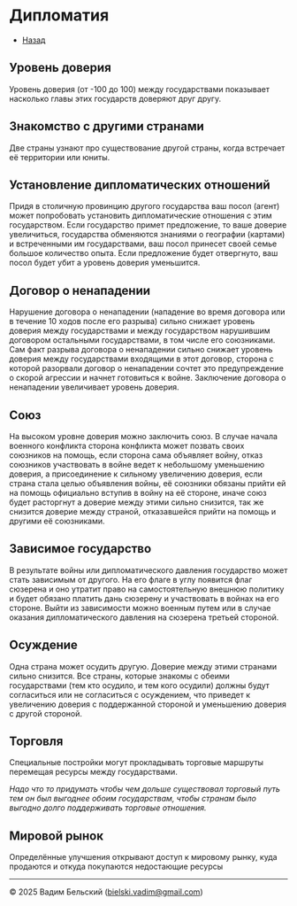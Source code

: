 # Дипломатия

- [Назад](../README.md)

## Уровень доверия

Уровень доверия (от -100 до 100) между государствами показывает насколько главы этих государств доверяют друг другу.

## Знакомство с другими странами

Две страны узнают про существование другой страны, когда встречает её территории или юниты. 

## Установление дипломатических отношений

Придя в столичную провинцию другого государства ваш посол (агент) может попробовать установить дипломатические отношения с этим государством. Если государство примет предложение, то ваше доверие увеличиться, государства обменяются знаниями о географии (картами) и встреченными им государствами, ваш посол принесет своей семье большое количество опыта. Если предложение будет отвергнуто, ваш посол будет убит а уровень доверия уменьшится.   

## Договор о ненападении

Нарушение договора о ненападении (нападение во время договора или в течение 10 ходов после его разрыва) сильно снижает уровень доверия между государствами и между государством нарушившим договором остальными государствами, в том числе его союзниками. Сам факт разрыва договора о ненападении сильно снижает уровень доверия между государствами входящими в этот договор, сторона с которой разорвали договор о ненападении сочтет это предупреждение о скорой агрессии и начнет готовиться к войне. Заключение договора о ненападении увеличивает уровень доверия. 

## Союз 

На высоком уровне доверия можно заключить союз. В случае начала военного конфликта сторона конфликта может позвать своих союзников на помощь, если сторона сама объявляет войну, отказ союзников участвовать в войне ведет к небольшому уменьшению доверия, а присоединение к сильному увеличению доверия, если страна стала целью объявления войны, её союзники обязаны прийти ей на помощь официально вступив в войну на её стороне, иначе союз будет расторгнут а доверие между этими сильно снизится, так же снизится доверие между страной, отказавшейся прийти на помощь и другими её союзниками. 

## Зависимое государство

В результате войны или дипломатического давления государство может стать зависимым от другого. На его флаге в углу появится флаг сюзерена и оно утратит право на самостоятельную внешнюю политику и будет обязано платить дань сюзерену и участвовать в войнах на его стороне. Выйти из зависимости можно военным путем или в случае оказания дипломатического давления на сюзерена третьей стороной. 

## Осуждение

Одна страна может осудить другую. Доверие между этими странами сильно снизится. Все страны, которые знакомы с обеими государствами (тем кто осудило, и тем кого осудили) должны будут согласиться или не согласиться с осуждением, что приведет к увеличению доверия с поддержанной стороной и уменьшению доверия с другой стороной. 

## Торговля

Специальные постройки могут прокладывать торговые маршруты перемещая ресурсы между государствами.

*Надо что то придумать чтобы чем дольше существовал торговый путь тем он был выгоднее обоим государствам, чтобы странам было выгодно долго поддерживать торговые отношения.* 

## Мировой рынок

Определённые улучшения открывают доступ к мировому рынку, куда продаются и откуда покупаются недостающие ресурсы

---
© 2025 Вадим Бельский (bielski.vadim@gmail.com)